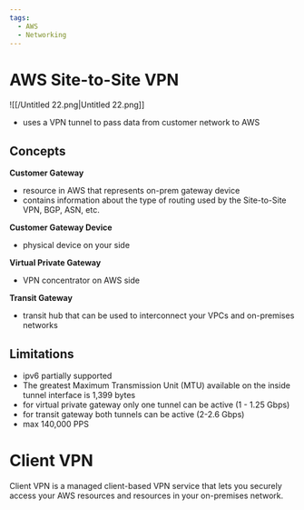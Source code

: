 ```yaml
---
tags:
  - AWS
  - Networking
---
```

# **AWS Site-to-Site VPN**

![[/Untitled 22.png|Untitled 22.png]]

- uses a VPN tunnel to pass data from customer network to AWS

## Concepts

**Customer Gateway**

- resource in AWS that represents on-prem gateway device
- contains information about the type of routing used by the Site-to-Site VPN, BGP, ASN, etc.

**Customer Gateway Device**

- physical device on your side

**Virtual Private Gateway**

- VPN concentrator on AWS side

**Transit Gateway**

- transit hub that can be used to interconnect your VPCs and on-premises networks

## Limitations

- ipv6 partially supported
- The greatest Maximum Transmission Unit (MTU) available on the inside tunnel interface is 1,399 bytes
- for virtual private gateway only one tunnel can be active (1 - 1.25 Gbps)
- for transit gateway both tunnels can be active (2-2.6 Gbps)
- max 140,000 PPS

  

# **Client VPN**

Client VPN is a managed client-based VPN service that lets you securely access your AWS resources and resources in your on-premises network.